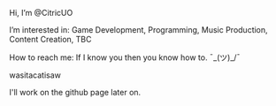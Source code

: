 Hi, I’m @CitricUO

I’m interested in: Game Development, Programming, Music Production, Content Creation, TBC

How to reach me: If I know you then you know how to. ¯\_(ツ)_/¯

wasitacatisaw

I'll work on the github page later on.
